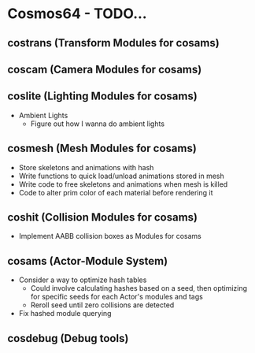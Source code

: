 # Cosmos64 - TODO...

## costrans (Transform Modules for cosams)

## coscam (Camera Modules for cosams)

## coslite (Lighting Modules for cosams)
- Ambient Lights
    - Figure out how I wanna do ambient lights

## cosmesh (Mesh Modules for cosams)
- Store skeletons and animations with hash
- Write functions to quick load/unload animations stored in mesh
- Write code to free skeletons and animations when mesh is killed
- Code to alter prim color of each material before rendering it

## coshit (Collision Modules for cosams)
- Implement AABB collision boxes as Modules for cosams

## cosams (Actor-Module System)
- Consider a way to optimize hash tables
    - Could involve calculating hashes based on a seed, then optimizing for specific seeds for each Actor's modules and tags
    - Reroll seed until zero collisions are detected
- Fix hashed module querying

## cosdebug (Debug tools)